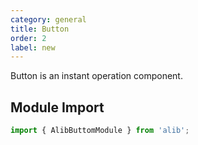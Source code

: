 ```yaml
---
category: general
title: Button
order: 2
label: new
---
```


<alert>Button is an instant operation component.</alert>

## Module Import
```ts
import { AlibButtomModule } from 'alib';
```

<examples />
